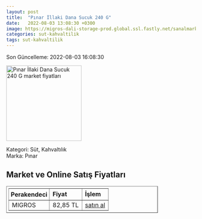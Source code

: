 ```yaml
---
layout: post
title:  "Pınar İllaki Dana Sucuk 240 G"
date:   2022-08-03 13:08:30 +0300
image: https://migros-dali-storage-prod.global.ssl.fastly.net/sanalmarket/product/14209433/14209433-7957ed-1650x1650.jpg
categories: sut-kahvaltilik
tags: sut-kahvaltilik
---
```


Son Güncelleme: 2022-08-03 16:08:30

<img src="https://migros-dali-storage-prod.global.ssl.fastly.net/sanalmarket/product/14209433/14209433-7957ed-1650x1650.jpg" width="200" alt="Pınar İllaki Dana Sucuk 240 G market fiyatları" />

Kategori: Süt, Kahvaltılık
<br />
Marka: Pınar

<h2>Market ve Online Satış Fiyatları</h2>

<table border="1" style="padding: 5px;width:80%;">
  <tr>
    <td style="padding: 5px;"><strong>Perakendeci</strong></td>
    <td><strong>Fiyat</strong></td>
    <td><strong>İşlem</strong></td>
  </tr>
  <tr>
              <td title="Migros">MIGROS</td>
              <td>82,85 TL</td>
              <td><a title="Migros" target="_blank" href="https://www.migros.com.tr/pinar-illaki-dana-sucuk-240-g-p-d8d199">satın al</a></td>
            </tr>
</table>
